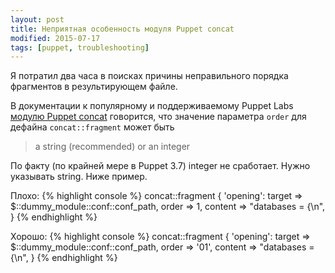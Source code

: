 ```yaml
---
layout: post
title: Неприятная особенность модуля Puppet concat
modified: 2015-07-17
tags: [puppet, troubleshooting]
---
```

Я потратил два часа в поисках причины неправильного порядка фрагментов в результирующем файле.

В документации к популярному и поддерживаемому Puppet Labs [модулю Puppet concat](https://forge.puppetlabs.com/puppetlabs/concat) говорится, что значение параметра `order` для дефайна `concat::fragment` может быть

> a string (recommended) or an integer

По факту (по крайней мере в Puppet 3.7) integer не сработает. Нужно указывать string. Ниже пример.

Плохо:
{% highlight console %}
concat::fragment { 'opening':
  target  => $::dummy_module::conf::conf_path,
  order   => 1,
  content => "databases = {\n",
}
{% endhighlight %}

Хорошо:
{% highlight console %}
concat::fragment { 'opening':
  target  => $::dummy_module::conf::conf_path,
  order   => '01',
  content => "databases = {\n",
}
{% endhighlight %}

